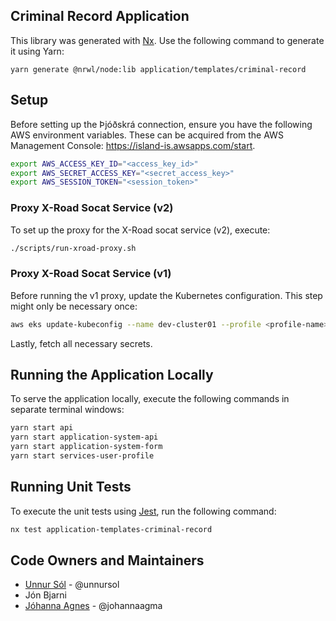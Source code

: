 ## Criminal Record Application

This library was generated with [Nx](https://nx.dev). Use the following command to generate it using Yarn:

```
yarn generate @nrwl/node:lib application/templates/criminal-record
```

## Setup

Before setting up the Þjóðskrá connection, ensure you have the following AWS environment variables. These can be acquired from the AWS Management Console: <https://island-is.awsapps.com/start>.

```bash
export AWS_ACCESS_KEY_ID="<access_key_id>"
export AWS_SECRET_ACCESS_KEY="<secret_access_key>"
export AWS_SESSION_TOKEN="<session_token>"
```

### Proxy X-Road Socat Service (v2)

To set up the proxy for the X-Road socat service (v2), execute:

```bash
./scripts/run-xroad-proxy.sh
```

### Proxy X-Road Socat Service (v1)

Before running the v1 proxy, update the Kubernetes configuration. This step might only be necessary once:

```bash
aws eks update-kubeconfig --name dev-cluster01 --profile <profile-name> --region eu-west-1
```

Lastly, fetch all necessary secrets.

## Running the Application Locally

To serve the application locally, execute the following commands in separate terminal windows:

```bash
yarn start api
yarn start application-system-api
yarn start application-system-form
yarn start services-user-profile
```

## Running Unit Tests

To execute the unit tests using [Jest](https://jestjs.io), run the following command:

```bash
nx test application-templates-criminal-record
```

## Code Owners and Maintainers

- [Unnur Sól](https://github.com/unnursolingimars) - @unnursol
- Jón Bjarni
- [Jóhanna Agnes](https://github.com/johannaagma) - @johannaagma